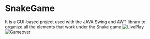# SnakeGame
It is a GUI-based project used with the JAVA Swing and AWT library to organize all the elements that work under the Snake game
![LivePlay](https://github.com/jangir02vishal/SnakeGame/assets/136950731/ba80f8fe-3199-4476-8b94-b903948f32e5)
![Gameover](https://github.com/jangir02vishal/SnakeGame/assets/136950731/50f830c1-5661-4031-a624-2d4cdbb76940)
